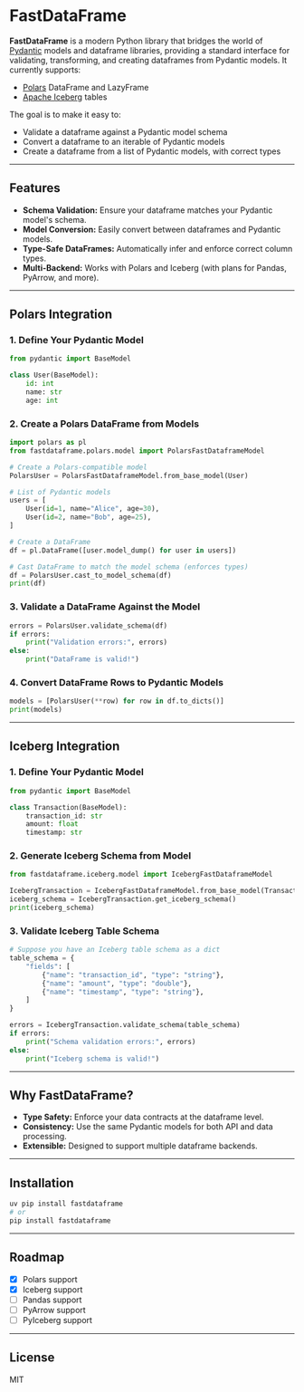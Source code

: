 # FastDataFrame

**FastDataFrame** is a modern Python library that bridges the world of [Pydantic](https://docs.pydantic.dev/) models and dataframe libraries, providing a standard interface for validating, transforming, and creating dataframes from Pydantic models. It currently supports:

- [Polars](https://www.pola.rs/) DataFrame and LazyFrame
- [Apache Iceberg](https://iceberg.apache.org/) tables

The goal is to make it easy to:
- Validate a dataframe against a Pydantic model schema
- Convert a dataframe to an iterable of Pydantic models
- Create a dataframe from a list of Pydantic models, with correct types

---

## Features

- **Schema Validation:** Ensure your dataframe matches your Pydantic model's schema.
- **Model Conversion:** Easily convert between dataframes and Pydantic models.
- **Type-Safe DataFrames:** Automatically infer and enforce correct column types.
- **Multi-Backend:** Works with Polars and Iceberg (with plans for Pandas, PyArrow, and more).

---

## Polars Integration

### 1. Define Your Pydantic Model

```python
from pydantic import BaseModel

class User(BaseModel):
    id: int
    name: str
    age: int
```

### 2. Create a Polars DataFrame from Models

```python
import polars as pl
from fastdataframe.polars.model import PolarsFastDataframeModel

# Create a Polars-compatible model
PolarsUser = PolarsFastDataframeModel.from_base_model(User)

# List of Pydantic models
users = [
    User(id=1, name="Alice", age=30),
    User(id=2, name="Bob", age=25),
]

# Create a DataFrame
df = pl.DataFrame([user.model_dump() for user in users])

# Cast DataFrame to match the model schema (enforces types)
df = PolarsUser.cast_to_model_schema(df)
print(df)
```

### 3. Validate a DataFrame Against the Model

```python
errors = PolarsUser.validate_schema(df)
if errors:
    print("Validation errors:", errors)
else:
    print("DataFrame is valid!")
```

### 4. Convert DataFrame Rows to Pydantic Models

```python
models = [PolarsUser(**row) for row in df.to_dicts()]
print(models)
```

---

## Iceberg Integration

### 1. Define Your Pydantic Model

```python
from pydantic import BaseModel

class Transaction(BaseModel):
    transaction_id: str
    amount: float
    timestamp: str
```

### 2. Generate Iceberg Schema from Model

```python
from fastdataframe.iceberg.model import IcebergFastDataframeModel

IcebergTransaction = IcebergFastDataframeModel.from_base_model(Transaction)
iceberg_schema = IcebergTransaction.get_iceberg_schema()
print(iceberg_schema)
```

### 3. Validate Iceberg Table Schema

```python
# Suppose you have an Iceberg table schema as a dict
table_schema = {
    "fields": [
        {"name": "transaction_id", "type": "string"},
        {"name": "amount", "type": "double"},
        {"name": "timestamp", "type": "string"},
    ]
}

errors = IcebergTransaction.validate_schema(table_schema)
if errors:
    print("Schema validation errors:", errors)
else:
    print("Iceberg schema is valid!")
```

---

## Why FastDataFrame?

- **Type Safety:** Enforce your data contracts at the dataframe level.
- **Consistency:** Use the same Pydantic models for both API and data processing.
- **Extensible:** Designed to support multiple dataframe backends.

---

## Installation

```bash
uv pip install fastdataframe
# or
pip install fastdataframe
```

---

## Roadmap

- [x] Polars support
- [x] Iceberg support
- [ ] Pandas support
- [ ] PyArrow support
- [ ] PyIceberg support

---

## License

MIT
